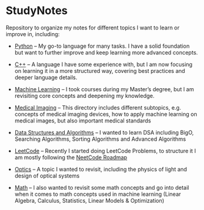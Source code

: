 # StudyNotes
Repository to organize my notes for different topics I want to learn or improve in, including:


* [Python](https://github.com/Valentin-Siebenkees/StudyNotes/tree/main/Python) – My go-to language for many tasks. I have a solid foundation but want to further improve and keep learning more advanced concepts.
  
* [C++](https://github.com/Valentin-Siebenkees/StudyNotes/tree/main/C%2B%2B) – A language I have some experience with, but I am now focusing on learning it in a more structured way, covering best practices and deeper language details.
  
* [Machine Learning](https://github.com/Valentin-Siebenkees/StudyNotes/tree/main/Machine_Learning) – I took courses during my Master’s degree, but I am revisiting core concepts and deepening my knowledge.
  
* [Medical Imaging](https://github.com/Valentin-Siebenkees/StudyNotes/tree/main/Medical_Imaging) – This directory includes different subtopics, e.g. concepts of medical imaging devices, how to apply machine learning on medical images, but also important medical standards
  
* [Data Structures and Algorithms](https://github.com/Valentin-Siebenkees/StudyNotes/tree/main/Data_Structures_And_Algorithms) – I wanted to learn DSA including BigO, Searching Algorithms, Sorting Algorithms and Advanced Algorithms
  
* [LeetCode](https://github.com/Valentin-Siebenkees/StudyNotes/tree/main/LeetCode) – Recently I started doing LeetCode Problems, to structure it I am mostly following the [NeetCode Roadmap](https://neetcode.io/roadmap)
  
* [Optics](https://github.com/Valentin-Siebenkees/StudyNotes/tree/main/Optics) – A topic I wanted to revisit, including the physics of light and design of optical systems
  
* [Math](https://github.com/Valentin-Siebenkees/StudyNotes/tree/main/Math) – I also wanted to revisit some math concepts and go into detail when it comes to math concepts used in machine learning (Linear Algebra, Calculus, Statistics, Linear Models & Optimization)
